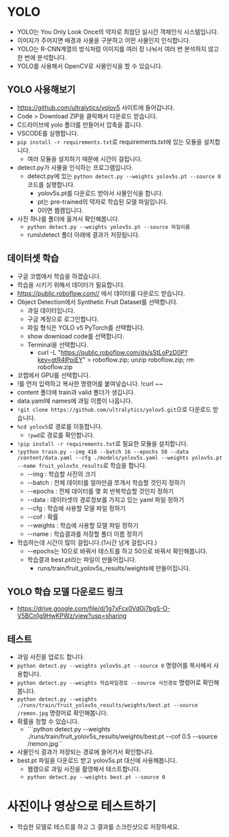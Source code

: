 # YOLO
* YOLO는 You Only Look Once의 약자로 최첨단 실시간 객체인식 시스템입니다.
* 이미지가 주어지면 배경과 사물을 구분하고 어떤 사물인지 인식합니다.
* YOLO는 R-CNN계열의 방식처럼 이미지를 여러 장 나눠서 여러 번 분석하지 않고 한 번에 분석합니다.
* YOLO를 사용해서 OpenCV로 사물인식을 할 수 있습니다.

## YOLO 사용해보기
* https://github.com/ultralytics/yolov5 사이트에 들어갑니다.
* Code > Download ZIP을 클릭해서 다운로드 받습니다.
* C드라이브에 yolo 폴더를 만들어서 압축을 풉니다.
* VSCODE를 실행합니다.
* ```pip install -r requirements.txt```로 requirements.txt에 있는 모듈을 설치합니다.
    * 여러 모듈을 설치하기 때문에 시간이 걸립니다.
* detect.py가 사물을 인식하는 프로그램입니다.
    * detect.py에 있는 ```python detect.py --weights yolov5s.pt --source 0``` 코드를 실행합니다.
        * yolov5s.pt를 다운로드 받아서 사물인식을 합니다.
        * pt는 pre-trained의 약자로 학습된 모델 파일입니다.
        * 0이면 웹캠입니다.
* 사진 하나를 폴더에 옮겨서 확인해봅니다.
    * ```python detect.py --weights yolov5s.pt --source 파일이름``` 
    * runs\detect 폴더 아래에 결과가 저장됩니다.

## 데이터셋 학습
* 구글 코랩에서 학습을 하겠습니다.
* 학습을 시키기 위해서 데이터가 필요합니다.
* https://public.roboflow.com// 에서 데이터를 다운로드 받습니다.
* Object Detection에서 Synthetic Fruit Dataset를 선택합니다.
    * 과일 데이터입니다.
    * 구글 계정으로 로그인합니다.
    * 파일 형식은 YOLO v5 PyTorch를 선택합니다.
    * show download code를 선택합니다.
    * Terminal을 선택합니다.
        * curl -L "https://public.roboflow.com/ds/sStLoPzD0P?key=gtR4lPpiEY" > roboflow.zip; unzip roboflow.zip; rm roboflow.zip
* 코랩에서 GPU를 선택합니다.
* !를 먼저 입력하고 복사한 명령어를 붙여넣습니다. !curl ~~
* content 폴더에 train과 valid 폴더가 생깁니다.
* data.yaml에 names에 과일 이름이 나옵니다.
* ```!git clone https://github.com/ultralytics/yolov5.git```으로 다운로드 받습니다.
* ```%cd yolov5```로 경로를 이동합니다.
    * ```!pwd```로 경로를 확인합니다.
* ```!pip install -r requirements.txt```로 필요한 모듈을 설치합니다.
* ```!python train.py --img 416 --batch 16 --epochs 50 --data /content/data.yaml --cfg ./models/yolov5s.yaml --weights yolov5s.pt --name fruit_yolov5s_results```로 학습을 합니다.
    * --img : 학습할 사진의 크기
    * --batch : 전체 데이터를 얼마만큼 쪼개서 학습할 것인지 정하기
    * --epochs : 전체 데이터를 몇 회 반복학습할 것인지 정하기
    * --data : 데이터셋의 경로정보를 가지고 있는 yaml 파일 정하기
    * --cfg : 학습에 사용할 모델 파일 정하기
    * --cof : 확률
    * --weights : 학습에 사용할 모델 파일 정하기
    * --name : 학습결과를 저장할 폴더 이름 정하기
* 학습하는데 시간이 많이 걸립니다.(1시간 넘게 걸립니다.)
    * --epochs는 10으로 바꿔서 테스트를 하고 50으로 바꿔서 확인해봅니다.
    * 학습결과 best.pt라는 파일이 만들어집니다.
        * runs/train/fruit_yolov5s_results/weights에 만들어집니다.

## YOLO 학습 모델 다운로드 링크
* https://drive.google.com/file/d/1g7xFcx0VdOi7bgS-O-V5BCn1g9HwKPWz/view?usp=sharing

## 테스트
* 과일 사진을 업로드 합니다.
* ```python detect.py --weights yolov5s.pt --source 0``` 명령어를 복사해서 사용합니다.
* ```python detect.py --weights 학습파일경로 --source 사진경로``` 명령어로 확인해봅니다.
* ```python detect.py --weights ./runs/train/fruit_yolov5s_results/weights/best.pt --source /remon.jpg``` 명령어로 확인해봅니다.
* 확률을 정할 수 있습니다.
    * ```python detect.py --weights ./runs/train/fruit_yolov5s_results/weights/best.pt --cof 0.5 --source /remon.jpg``
* 사물인식 결과가 저장되는 경로에 들어가서 확인합니다.
* best.pt 파일을 다운로드 받고 yolov5s.pt 대신에 사용해봅니다.
    * 웹캠으로 과일 사진을 촬영해서 테스트합니다.
    * ```python detect.py --weights best.pt --source 0```

# 사진이나 영상으로 테스트하기
* 학습한 모델로 테스트를 하고 그 결과를 스크린샷으로 저장하세요.
